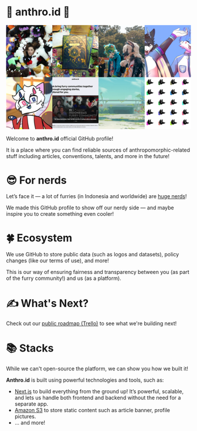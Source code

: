 # 🐺 anthro.id 🦊
![A grid of images of used assets in anthro.id platform.](/profile/banner.webp)

Welcome to **anthro.id** official GitHub profile!

It is a place where you can find reliable sources of anthropomorphic-related stuff including articles, conventions, talents, and more in the future!

# 😎 For nerds
Let’s face it — a lot of furries (in Indonesia and worldwide) are [huge nerds](https://www.reddit.com/r/furry/comments/1b7z2su/why_is_such_a_huge_number_of_furries_into_stem/)!

We made this GitHub profile to show off our nerdy side — and maybe inspire you to create something even cooler!

# 🍀 Ecosystem
We use GitHub to store public data (such as logos and datasets), policy changes (like our terms of use), and more!

This is our way of ensuring fairness and transparency between you (as part of the furry community!) and us (as a platform).

# ✍️ What's Next?
Check out our [public roadmap (Trello)](http://redirect.anthro.id/roadmap) to see what we're building next!

# 📚 Stacks
While we can't open-source the platform, we can show you how we built it!

**Anthro.id** is built using powerful technologies and tools, such as:
- [Next.js](https://nextjs.org) to build everything from the ground up! It’s powerful, scalable, and lets us handle both frontend and backend without the need for a separate app.
- [Amazon S3](http://aws.amazon.com/s3) to store static content such as article banner, profile pictures.
- ... and more!